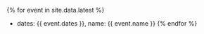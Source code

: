 {% for event in site.data.latest %}
- dates: {{ event.dates }}, name: {{ event.name }}
{% endfor %}
